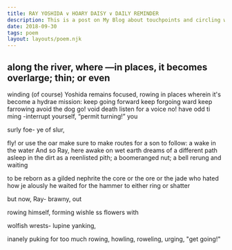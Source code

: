 ```yaml
---
title: RAY YOSHIDA ∨ HOARY DAISY ∨ DAILY REMINDER
description: This is a post on My Blog about touchpoints and circling wagons
date: 2018-09-30
tags: poem
layout: layouts/poem.njk
---
```

along the river,
where —in places,
it becomes
overlarge; thin;
or even
---
winding (of course)
Yoshida remains
focused, rowing in
places wherein
it's become
a hydrae mission:
keep going forward
keep forgoing ward
keep farrowing
avoid the dog
go! void death
listen for a voice
no! have odd ti
ming -interrupt
yourself,
“permit turning!”
you

surly foe-
ye of slur,

fly! or use
the oar
make sure to
make routes
for a son to follow:
a wake in the water
And so Ray, here
awake on wet earth
dreams
of a different path
asleep in the dirt
as
a reenlisted pith;
a boomeranged nut;
a bell rerung and waiting

to be
reborn as
a gilded nephrite
the core or
the ore or
the jade who
hated how je
alously he
waited for the hammer
to either ring or shatter

but now, Ray-
brawny, out

rowing himself,
forming wishle
ss flowers with

wolfish wrests-
lupine yanking,

inanely puking
for too much
rowing,
howling,
roweling,
urging, "get going!"

